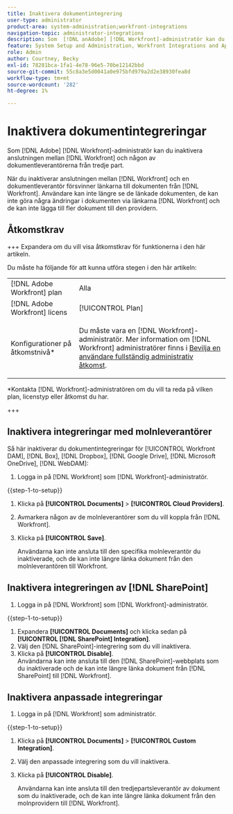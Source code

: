 ```yaml
---
title: Inaktivera dokumentintegrering
user-type: administrator
product-area: system-administration;workfront-integrations
navigation-topic: administrator-integrations
description: Som  [!DNL anAdobe] [!DNL Workfront]-administratör kan du inaktivera anslutningen mellan Workfront och någon av dokumentleverantörerna från tredje part.
feature: System Setup and Administration, Workfront Integrations and Apps, Digital Content and Documents
role: Admin
author: Courtney, Becky
exl-id: 78281bca-1fa1-4e78-96e5-70be12142bbd
source-git-commit: 55c8a3e5d0041a0e975bfd979a2d2e38930fea8d
workflow-type: tm+mt
source-wordcount: '282'
ht-degree: 1%

---
```


# Inaktivera dokumentintegreringar

Som [!DNL Adobe] [!DNL Workfront]-administratör kan du inaktivera anslutningen mellan [!DNL Workfront] och någon av dokumentleverantörerna från tredje part.

När du inaktiverar anslutningen mellan [!DNL Workfront] och en dokumentleverantör försvinner länkarna till dokumenten från [!DNL Workfront]. Användare kan inte längre se de länkade dokumenten, de kan inte göra några ändringar i dokumenten via länkarna [!DNL Workfront] och de kan inte lägga till fler dokument till den providern.

## Åtkomstkrav

+++ Expandera om du vill visa åtkomstkrav för funktionerna i den här artikeln.

Du måste ha följande för att kunna utföra stegen i den här artikeln:

<table style="table-layout:auto"> 
 <col> 
 <col> 
 <tbody> 
  <tr> 
   <td role="rowheader">[!DNL Adobe Workfront] plan</td> 
   <td>Alla</td> 
  </tr> 
  <tr> 
   <td role="rowheader">[!DNL Adobe Workfront] licens</td> 
   <td>[!UICONTROL Plan]</td> 
  </tr> 
  <tr> 
   <td role="rowheader">Konfigurationer på åtkomstnivå*</td> 
   <td> <p>Du måste vara en [!DNL Workfront]-administratör. Mer information om [!DNL Workfront] administratörer finns i <a href="../../administration-and-setup/add-users/configure-and-grant-access/grant-a-user-full-administrative-access.md" class="MCXref xref">Bevilja en användare fullständig administrativ åtkomst</a>.</p> </td> 
  </tr> 
 </tbody> 
</table>

&#42;Kontakta [!DNL Workfront]-administratören om du vill ta reda på vilken plan, licenstyp eller åtkomst du har.

+++

## Inaktivera integreringar med molnleverantörer

Så här inaktiverar du dokumentintegreringar för [!UICONTROL Workfront DAM], [!DNL Box], [!DNL Dropbox], [!DNL Google Drive], [!DNL Microsoft OneDrive], [!DNL WebDAM]:

1. Logga in på [!DNL Workfront] som [!DNL Workfront]-administratör.

{{step-1-to-setup}}

1. Klicka på **[!UICONTROL Documents]** > **[!UICONTROL Cloud Providers]**.

1. Avmarkera någon av de molnleverantörer som du vill koppla från [!DNL Workfront].
1. Klicka på **[!UICONTROL Save]**.

   Användarna kan inte ansluta till den specifika molnleverantör du inaktiverade, och de kan inte längre länka dokument från den molnleverantören till Workfront.

## Inaktivera integreringen av [!DNL SharePoint]

1. Logga in på [!DNL Workfront] som [!DNL Workfront]-administratör.

{{step-1-to-setup}}

1. Expandera **[!UICONTROL Documents]** och klicka sedan på **[!UICONTROL [!DNL SharePoint] Integration]**.
1. Välj den [!DNL SharePoint]-integrering som du vill inaktivera.
1. Klicka på **[!UICONTROL Disable]**.\
   Användarna kan inte ansluta till den [!DNL SharePoint]-webbplats som du inaktiverade och de kan inte längre länka dokument från [!DNL SharePoint] till [!DNL Workfront].

## Inaktivera anpassade integreringar

1. Logga in på [!DNL Workfront] som administratör.

{{step-1-to-setup}}

1. Klicka på **[!UICONTROL Documents]** > **[!UICONTROL Custom Integration]**.
1. Välj den anpassade integrering som du vill inaktivera.
1. Klicka på **[!UICONTROL Disable]**.

   Användarna kan inte ansluta till den tredjepartsleverantör av dokument som du inaktiverade, och de kan inte längre länka dokument från den molnprovidern till [!DNL Workfront].
